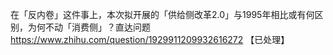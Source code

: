 在「反内卷」这件事上，本次拟开展的「供给侧改革2.0」与1995年相比或有何区别，为何不动「消费侧」？直达问题	https://www.zhihu.com/question/1929911209932616272 【已处理】
